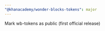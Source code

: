 ```yaml
---
"@khanacademy/wonder-blocks-tokens": major
---
```


Mark wb-tokens as public (first official release)
